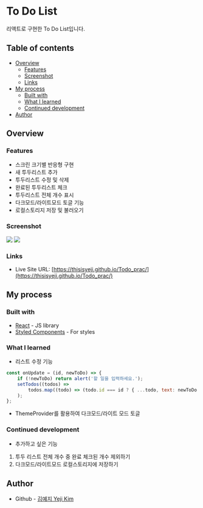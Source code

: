 # To Do List

리액트로 구현한 To Do List입니다.

## Table of contents

- [Overview](#overview)
  - [Features](#features)
  - [Screenshot](#screenshot)
  - [Links](#links)
- [My process](#my-process)
  - [Built with](#built-with)
  - [What I learned](#what-i-learned)
  - [Continued development](#continued-development)
- [Author](#author)

## Overview

### Features

- 스크린 크기별 반응형 구현
- 새 투두리스트 추가
- 투두리스트 수정 및 삭제
- 완료된 투두리스트 체크
- 투두리스트 전체 개수 표시
- 다크모드/라이트모드 토글 기능
- 로컬스토리지 저장 및 불러오기

<!--
Users should be able to:

- View the optimal layout for the app depending on their device's screen size
- Add new todos to the list
- Update todos
- Mark todos as complete
- Delete todos from the list
- Toggle light and dark mode
-->

### Screenshot

![](./screenshot_light.png)
![](./screenshot_dark.png)

### Links

- Live Site URL: [https://thisisyeji.github.io/Todo_prac/](https://thisisyeji.github.io/Todo_prac/)

## My process

### Built with

- [React](https://reactjs.org/) - JS library
- [Styled Components](https://styled-components.com/) - For styles

### What I learned

- 리스트 수정 기능

```js
const onUpdate = (id, newToDo) => {
	if (!newToDo) return alert('할 일을 입력하세요.');
	setTodos((todos) =>
		todos.map((todo) => (todo.id === id ? { ...todo, text: newToDo } : todo))
	);
};
```

- ThemeProvider를 활용하여 다크모드/라이트 모드 토글

### Continued development

- 추가하고 싶은 기능

1. 투두 리스트 전체 개수 중 완료 체크된 개수 제외하기
2. 다크모드/라이트모드 로컬스토리지에 저장하기

## Author

- Github - [김예지 Yeji Kim](https://github.com/thisisyeji)
